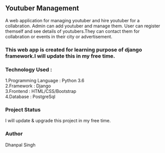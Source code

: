 ## Youtuber Management 

A web application for managing youtuber and hire youtuber for a collabration. Admin can add youtuber and manage them. User can register themself and see details of youtubers.They can contact them for collabration or events in their city or advertisement.

### This web app is created for learning purpose of django framework.I will update this in my free time.

### Technology Used :
1.Programming Language : Python 3.6 <br />
2.Framework : Django <br />
3.Frontend : HTML/CSS/Bootstrap <br />
4.Database : PostgreSql

### Project Status
I will update & upgrade this project in my free time.

###  Author 
Dhanpal Singh 
 